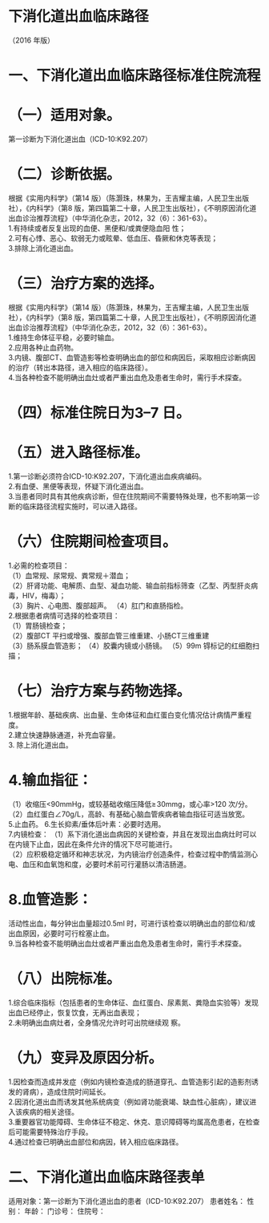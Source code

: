 # 下消化道出血临床路径  
（2016 年版）  
# 一、下消化道出血临床路径标准住院流程  
# （一）适用对象。  
第一诊断为下消化道出血（ICD-10:K92.207）  
# （二）诊断依据。  
根据《实用内科学》（第14 版）（陈灏珠，林果为，王吉耀主编，人民卫生出版社），《内科学》（第8 版，第四篇第二十章，人民卫生出版社），《不明原因消化道出血诊治推荐流程》（中华消化杂志，2012，32（6）：361-63）。  
1.有持续或者反复出现的血便、黑便和/或粪便隐血阳 性；  
2.可有心悸、恶心、软弱无力或眩晕、低血压、昏厥和休克等表现；  
3.排除上消化道出血。  
# （三）治疗方案的选择。  
根据《实用内科学》（第14 版）（陈灏珠，林果为，王吉耀主编，人民卫生出版社），《内科学》（第8 版，第四篇第二十章，人民卫生出版社），《不明原因消化道出血诊治推荐流程》（中华消化杂志，2012，32（6）：361-63）。  
1.维持生命体征平稳，必要时输血。  
2.应用各种止血药物。  
3.内镜、腹部CT、血管造影等检查明确出血的部位和病因后，采取相应诊断病因的治疗（转出本路径，进入相应的临床路径）。  
4.当各种检查不能明确出血灶或者严重出血危及患者生命时，需行手术探查。  
# （四）标准住院日为3–7 日。  
# （五）进入路径标准。  
1.第一诊断必须符合ICD-10:K92.207，下消化道出血疾病编码。  
2.有血便、黑便等表现，怀疑下消化道出血。  
3.当患者同时具有其他疾病诊断，但在住院期间不需要特殊处理，也不影响第一诊断的临床路径流程实施时，可以进入路径。  
# （六）住院期间检查项目。  
1.必需的检查项目：  
（1）血常规、尿常规、粪常规＋潜血；  
（2）肝肾功能、电解质、血型、凝血功能、输血前指标筛查（乙型、丙型肝炎病毒，HIV，梅毒）；  
（3）胸片、心电图、腹部超声。 （4）肛门和直肠指检。  
2.根据患者病情可选择的检查项目：  
（1）胃肠镜检查；  
（2）腹部CT 平扫或增强、腹部血管三维重建、小肠CT三维重建  
（3）肠系膜血管造影； （4）胶囊内镜或小肠镜。 （5）99m 锝标记的红细胞扫描；  
# （七）治疗方案与药物选择。  
1.根据年龄、基础疾病、出血量、生命体征和血红蛋白变化情况估计病情严重程度。  
2.建立快速静脉通道，补充血容量。  
3. 除上消化道出血。  
# 4.输血指征：  
（1）收缩压<90mmHg，或较基础收缩压降低$\geqslant\!30\mathrm{mm}\mathrm{g}$，或心率>120 次/分。  
（2）血红蛋白$\mathrm{\angle70g/L}$，高龄、有基础心脑血管疾病者输血指征可适当放宽。  
5.止血药。 6.生长抑素/垂体后叶素：必要时选用。  
7.内镜检查： （1）系下消化道出血病因的关键检查，并且在发现出血病灶时可以在内镜下止血，因此在条件允许的情况下尽可能进行。  
（2）应积极稳定循环和神志状况，为内镜治疗创造条件，检查过程中酌情监测心电、血压和血氧饱和度，必要时术前可行灌肠以清洁肠道。  
# 8.血管造影：  
活动性出血，每分钟出血量超过0.5ml 时，可进行该检查以明确出血的部位和/或出血原因，必要时可行栓塞止血。  
9.当各种检查不能明确出血灶或者严重出血危及患者生命时，需行手术探查。  
# （八）出院标准。  
1.综合临床指标（包括患者的生命体征、血红蛋白、尿素氮、粪隐血实验等）发现出血已经停止，恢复饮食，无再出血表现；  
2.未明确出血病灶者，全身情况允许时可出院继续观 察。  
# （九）变异及原因分析。  
1.因检查而造成并发症（例如内镜检查造成的肠道穿孔、血管造影引起的造影剂诱发的肾病），造成住院时间延长。  
2.因消化道出血而诱发其他系统病变（例如肾功能衰竭、缺血性心脏病），建议进入该疾病的相关途径。  
3.重要器官功能障碍、生命体征不稳定、休克、意识障碍等均属高危患者，在检查后可能需要特殊治疗手段。  
4.通过检查已明确出血部位和病因，转入相应临床路径。  
# 二、下消化道出血临床路径表单  
适用对象：第一诊断为下消化道出血的患者（ICD-10:K92.207） 患者姓名：         性别：      年龄：        门诊号：         住院号：  
